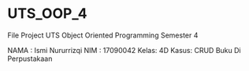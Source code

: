 # UTS_OOP_4
File Project UTS Object Oriented Programming Semester 4

NAMA : Ismi Nururrizqi
NIM  : 17090042
Kelas: 4D
Kasus: CRUD Buku Di Perpustakaan
